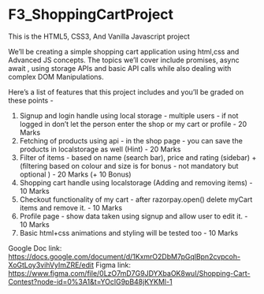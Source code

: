 # F3_ShoppingCartProject
This is the HTML5, CSS3, And Vanilla Javascript project

We’ll be creating a simple shopping cart application using html,css and Advanced JS concepts. The topics we’ll cover include promises, async await , using storage APIs and basic API calls while also dealing with complex DOM Manipulations. 

Here’s a list of features that this project includes and you’ll be graded on these points  - 

 1. Signup and login handle using local storage - multiple users - if not logged in don’t let the person enter the shop or my cart or profile - 20 Marks
 2. Fetching of products using api - in the shop page - you can save the products in localstorage as well (Hint) - 20 Marks
 3. Filter of items - based on name (search bar), price and rating (sidebar) + (filtering based on colour and size is for bonus  - not mandatory but optional )   - 20 Marks (+ 10 Bonus)
 4. Shopping cart handle using localstorage (Adding and removing items) - 10 Marks
 5. Checkout functionality of my cart - after razorpay.open() delete myCart items and remove it. - 10 Marks
 6. Profile page - show data taken using signup and allow user to edit it. - 10 Marks
 7. Basic html+css animations and styling will be tested too - 10 Marks


Google Doc link: https://docs.google.com/document/d/1KxmrO2DbM7pGqlBpn2cvpcoh-XoGtLoy3vihVyImZRE/edit
Figma link: https://www.figma.com/file/0LzO7mD7G9JDYXbaOK8wuI/Shopping-Cart-Contest?node-id=0%3A1&t=YOclG9pB48jKYKMl-1
